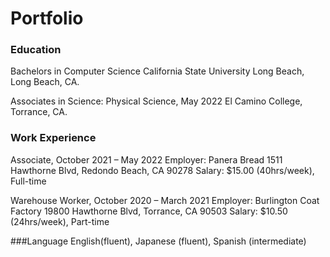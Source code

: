 # Portfolio

### Education
Bachelors in Computer Science
California State University Long Beach, Long Beach, CA.

Associates in Science: Physical Science,
May 2022 El Camino College, Torrance, CA.


### Work Experience
Associate, October 2021 – May 2022 
Employer: Panera Bread
1511 Hawthorne Blvd, Redondo Beach, CA 90278
Salary: $15.00 (40hrs/week), Full-time


Warehouse Worker, October 2020 – March 2021 
Employer: Burlington Coat Factory
19800 Hawthorne Blvd, Torrance, CA 90503
Salary: $10.50 (24hrs/week), Part-time 

###Language
English(fluent), Japanese (fluent), Spanish (intermediate)

